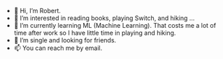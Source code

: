 - 👋 Hi, I’m Robert.
- 👀 I’m interested in reading books, playing Switch, and hiking ...
- 🌱 I’m currently learning ML (Machine Learning). That costs me a lot of time after work so I have little time in playing and hiking.
- 💞️ I’m single and looking for friends.
- 📫 You can reach me by email.

<!---
coin8086/coin8086 is a ✨ special ✨ repository because its `README.md` (this file) appears on your GitHub profile.
You can click the Preview link to take a look at your changes.
--->
